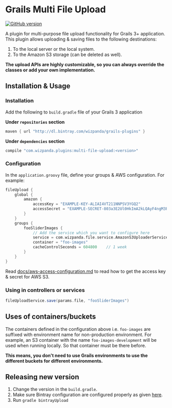 # Grails Multi File Upload

[![GitHub version](https://badge.fury.io/gh/wizpanda%2Fmulti-file-upload.svg)](https://badge.fury.io/gh/wizpanda%2Fmulti-file-upload)

A plugin for multi-purpose file upload functionality for Grails 3+ application. This plugin allows uploading & saving files
to the following destinations:

1. To the local server or the local system.
2. To the Amazon S3 storage (can be deleted as well).

**The upload APIs are highly customizable, so you can always override the classes or add your own implementation.**

## Installation & Usage

### Installation

Add the following to `build.gradle` file of your Grails 3 application

**Under `repositories` section**

```groovy
maven { url "http://dl.bintray.com/wizpanda/grails-plugins" }
```

**Under `dependencies` section**

```groovy
compile "com.wizpanda.plugins:multi-file-upload:<version>"

```

### Configuration

In the `application.groovy` file, define your groups & AWS configuration. For example:

```groovy
fileUpload {
    global {
        amazon {
            accessKey = "EXAMPLE-KEY-ALIAI4VT211NNPSV3YGQ2"
            accessSecret = "EXAMPLE-SECRET-803a3E2Ul0HkImA2kLQAyF4ngM3P6St"
        }
    }
    groups {
        fooSliderImages {
            // Add the service which you want to configure here
            service = com.wizpanda.file.service.AmazonS3UploaderService
            container = "foo-images"
            cacheControlSeconds = 604800    // 1 week
        }
    }
}
```

Read [docs/aws-access-configuration.md](docs/aws-access-configuration.md) to read how to get the access key & secret for AWS S3.

### Using in controllers or services

```groovy
fileUploadService.save(params.file, "fooSliderImages")
```

## Uses of containers/buckets

The containers defined in the configuration above i.e. `foo-images` are suffixed with environment name for non-production environment.
For example, an S3 container with the name `foo-images-development` will be used when running locally. So that container must be there
before.

**This means, you don't need to use Grails environments to use the different buckets for different environments.** 

## Releasing new version

1. Change the version in the `build.gradle`.
2. Make sure Bintray configuration are configured properly as given [here](https://github.com/grails/grails-core/blob/639d7039d24031dbc1353f95b6d2c88a100da850/grails-gradle-plugin/src/main/groovy/org/grails/gradle/plugin/publishing/GrailsCentralPublishGradlePlugin.groovy).
2. Run `gradle bintrayUpload`
